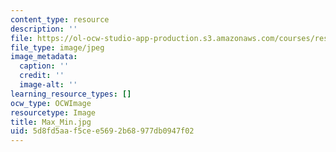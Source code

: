 ```yaml
---
content_type: resource
description: ''
file: https://ol-ocw-studio-app-production.s3.amazonaws.com/courses/res-18-005-highlights-of-calculus-spring-2010/5d8fd5aaf5cee5692b68977db0947f02_Max_Min.jpg
file_type: image/jpeg
image_metadata:
  caption: ''
  credit: ''
  image-alt: ''
learning_resource_types: []
ocw_type: OCWImage
resourcetype: Image
title: Max_Min.jpg
uid: 5d8fd5aa-f5ce-e569-2b68-977db0947f02
---
```

